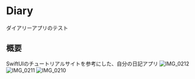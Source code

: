 # Diary
ダイアリーアプリのテスト

## 概要
SwiftUIのチュートリアルサイトを参考にした、自分の日記アプリ
![IMG_0212](https://user-images.githubusercontent.com/28498918/216523357-cce57e73-cb76-4809-af1c-86461ca564d1.PNG)
![IMG_0211](https://user-images.githubusercontent.com/28498918/216523361-af6c522d-eccf-452d-bfc2-f2fbb4d407a2.PNG)
![IMG_0210](https://user-images.githubusercontent.com/28498918/216523365-2dd6a804-4cfe-4a29-9ec4-8d7518ee5c49.PNG)
